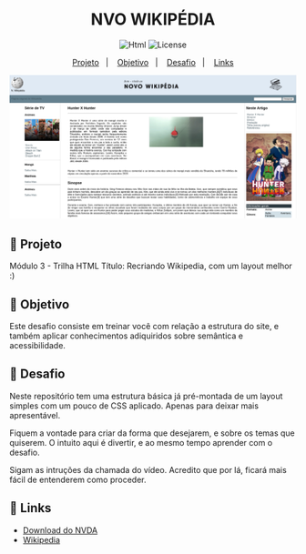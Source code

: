 <h1 align="center">NVO WIKIPÉDIA</h1>

<p align="center">
  <img alt="Html" src="https://img.shields.io/static/v1?label=Web&message=HTML&color=8257E5&labelColor=000000"  />
  <img alt="License" src="https://img.shields.io/static/v1?label=license&message=MIT&color=49AA26&labelColor=000000">
</p>

<p align="center">
  <a href="#-projeto">Projeto</a>&nbsp;&nbsp;&nbsp;|&nbsp;&nbsp;&nbsp;
  <a href="#-objetivo">Objetivo</a>&nbsp;&nbsp;&nbsp;|&nbsp;&nbsp;&nbsp;
  <a href="#-desafio">Desafio</a>&nbsp;&nbsp;&nbsp;|&nbsp;&nbsp;&nbsp;
  <a href="#-links">Links</a>
</p>

<p align="center">
  <img alt="HTML" src="./imagens/print.png">
</p>

## 🌱 Projeto
Módulo 3 - Trilha HTML
Título: Recriando Wikipedia, com um layout melhor :)

## 🎯 Objetivo
Este desafio consiste em treinar você com relação a estrutura do site, e também aplicar conhecimentos adiquiridos sobre semântica e acessibilidade.

## 🔄 Desafio
Neste repositório tem uma estrutura básica já pré-montada de um layout simples com um pouco de CSS aplicado. Apenas para deixar mais apresentável.

Fiquem a vontade para criar da forma que desejarem, e sobre os temas que quiserem. O intuito aqui é divertir, e ao mesmo tempo aprender com o desafio.

Sigam as intruções da chamada do vídeo. Acredito que por lá, ficará mais fácil de entenderem como proceder.

## 🔗 Links

- [Download do NVDA](https://www.nvaccess.org/download/)
- [Wikipedia](https://pt.wikipedia.org/wiki/Wikip%C3%A9dia:P%C3%A1gina_principal)
